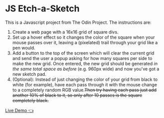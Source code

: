 # JS Etch-a-Sketch

This is a Javascript project from The Odin Project. The instructions are:

1. Create a web page with a 16x16 grid of square divs.
2. Set up a hover effect so it changes the color of the square when your mouse passes over it, leaving a (pixelated) trail through your grid like a pen would.
3. Add a button to the top of the screen which will clear the current grid and send the user a popup asking for how many squares per side to make the new grid.  Once entered, the new grid should be generated *in the same total space as before* (e.g. 960px wide) and now you've got a new sketch pad.
4. (Optional): Instead of just changing the color of your grid from black to white (for example), have each pass through it with the mouse change to a completely random RGB value.~~Then try having each pass just add another 10% of black to it, so only after 10 passes is the square completely black.~~

[Live Demo 👈](https://ikeronx.github.io/etch-a-sketch/)
